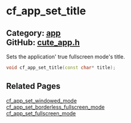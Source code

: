 [//]: # (This file is automatically generated by Cute Framework's docs parser.)
[//]: # (Do not edit this file by hand!)
[//]: # (See: https://github.com/RandyGaul/cute_framework/blob/master/samples/docs_parser.cpp)
[](../header.md ':include')

# cf_app_set_title

Category: [app](/api_reference?id=app)  
GitHub: [cute_app.h](https://github.com/RandyGaul/cute_framework/blob/master/include/cute_app.h)  
---

Sets the application' true fullscreen mode's title.

```cpp
void cf_app_set_title(const char* title);
```

## Related Pages

[cf_app_set_windowed_mode](/app/cf_app_set_windowed_mode.md)  
[cf_app_set_borderless_fullscreen_mode](/app/cf_app_set_borderless_fullscreen_mode.md)  
[cf_app_set_fullscreen_mode](/app/cf_app_set_fullscreen_mode.md)  

